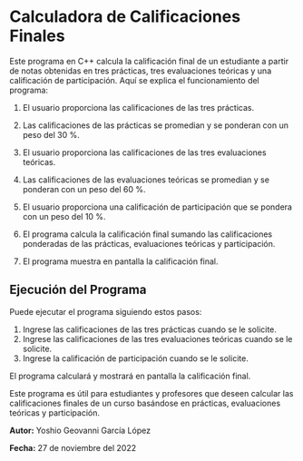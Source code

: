# Calculadora de Calificaciones Finales

Este programa en C++ calcula la calificación final de un estudiante a partir de notas obtenidas en tres prácticas, tres evaluaciones teóricas y una calificación de participación. Aquí se explica el funcionamiento del programa:

1. El usuario proporciona las calificaciones de las tres prácticas.

2. Las calificaciones de las prácticas se promedian y se ponderan con un peso del 30 %.

3. El usuario proporciona las calificaciones de las tres evaluaciones teóricas.

4. Las calificaciones de las evaluaciones teóricas se promedian y se ponderan con un peso del 60 %.

5. El usuario proporciona una calificación de participación que se pondera con un peso del 10 %.

6. El programa calcula la calificación final sumando las calificaciones ponderadas de las prácticas, evaluaciones teóricas y participación.

7. El programa muestra en pantalla la calificación final.

## Ejecución del Programa

Puede ejecutar el programa siguiendo estos pasos:

1. Ingrese las calificaciones de las tres prácticas cuando se le solicite.
2. Ingrese las calificaciones de las tres evaluaciones teóricas cuando se le solicite.
3. Ingrese la calificación de participación cuando se le solicite.

El programa calculará y mostrará en pantalla la calificación final.

Este programa es útil para estudiantes y profesores que deseen calcular las calificaciones finales de un curso basándose en prácticas, evaluaciones teóricas y participación.

**Autor:** Yoshio Geovanni García López

**Fecha:** 27 de noviembre del 2022
